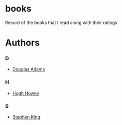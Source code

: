 # books
Record of the books that I read along with their ratings

# Authors

### D
- [Douglas Adams](www.google.com)
### H
- [Hugh Howey]()
### S
- [Stephen King]()

